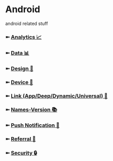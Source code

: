 # Android
android related stuff

### ➼ [Analytics 📈](Analytics)
### ➼ [Data 📊](Data)
### ➼ [Design 🎨](Design)
### ➼ [Device 📱](Device)
### ➼ [Link (App/Deep/Dynamic/Universal) 🔗](Link)
### ➼ [Names-Version 📚](Names-Version)
### ➼ [Push Notification 🔔](Push-Notification)
### ➼ [Referral 🤝](Referral)
### ➼ [Security 🔒](Security)


